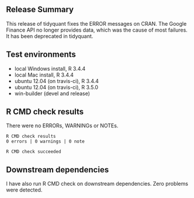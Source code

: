 ## Release Summary
This release of tidyquant fixes the ERROR messages on CRAN. The Google Finance
API no longer provides data, which was the cause of most failures. It has been
deprecated in tidyquant.

## Test environments
* local Windows install, R 3.4.4
* local Mac install, R 3.4.4
* ubuntu 12.04 (on travis-ci), R 3.4.4
* ubuntu 12.04 (on travis-ci), R 3.5.0
* win-builder (devel and release)

## R CMD check results
There were no ERRORs, WARNINGs or NOTEs.

    R CMD check results
    0 errors | 0 warnings | 0 note 

    R CMD check succeeded

## Downstream dependencies
I have also run R CMD check on downstream dependencies. Zero problems were detected.
